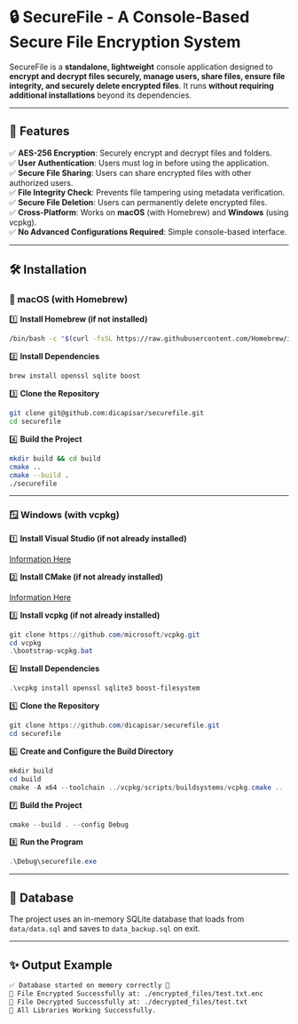 # 🔒 SecureFile - A Console-Based Secure File Encryption System

SecureFile is a **standalone, lightweight** console application designed to **encrypt and decrypt files securely, manage users, share files, ensure file integrity, and securely delete encrypted files**. It runs **without requiring additional installations** beyond its dependencies.

---

## 📌 Features

✅ **AES-256 Encryption**: Securely encrypt and decrypt files and folders.\
✅ **User Authentication**: Users must log in before using the application.\
✅ **Secure File Sharing**: Users can share encrypted files with other authorized users.\
✅ **File Integrity Check**: Prevents file tampering using metadata verification.\
✅ **Secure File Deletion**: Users can permanently delete encrypted files.\
✅ **Cross-Platform**: Works on **macOS** (with Homebrew) and **Windows** (using vcpkg).\
✅ **No Advanced Configurations Required**: Simple console-based interface.

---

## 🛠️ Installation

### 🍏 macOS (with Homebrew)

1️⃣ **Install Homebrew (if not installed)**

```bash
/bin/bash -c "$(curl -fsSL https://raw.githubusercontent.com/Homebrew/install/HEAD/install.sh)"
```

2️⃣ **Install Dependencies**

```bash
brew install openssl sqlite boost
```

3️⃣ **Clone the Repository**

```bash
git clone git@github.com:dicapisar/securefile.git
cd securefile
```

4️⃣ **Build the Project**

```bash
mkdir build && cd build
cmake ..
cmake --build .
./securefile
```

---

### 🪟 Windows (with vcpkg)

1️⃣ **Install Visual Studio (if not already installed)**

[Information Here](https://visualstudio.microsoft.com/thank-you-downloading-visual-studio/?sku=Community&channel=Release&version=VS2022&source=VSLandingPage&cid=2030&passive=false#installvs)

2️⃣ **Install CMake (if not already installed)**

[Information Here](https://cmake.org/download/)

3️⃣ **Install vcpkg (if not already installed)**

```powershell
git clone https://github.com/microsoft/vcpkg.git
cd vcpkg
.\bootstrap-vcpkg.bat
```

4️⃣ **Install Dependencies**

```powershell
.\vcpkg install openssl sqlite3 boost-filesystem
```

5️⃣ **Clone the Repository**

```powershell
git clone https://github.com/dicapisar/securefile.git
cd securefile
```

6️⃣ **Create and Configure the Build Directory**

```powershell
mkdir build
cd build
cmake -A x64 --toolchain ../vcpkg/scripts/buildsystems/vcpkg.cmake ..
```

7️⃣ **Build the Project**

```powershell
cmake --build . --config Debug
```

8️⃣ **Run the Program**

```powershell
.\Debug\securefile.exe
```

---

## 📂 Database

The project uses an in-memory SQLite database that loads from `data/data.sql` and saves to `data_backup.sql` on exit.

---

## ✨ Output Example

```bash
✅ Database started on memory correctly 🚀
📁 File Encrypted Successfully at: ./encrypted_files/test.txt.enc
📂 File Decrypted Successfully at: ./decrypted_files/test.txt
🎉 All Libraries Working Successfully.
```


